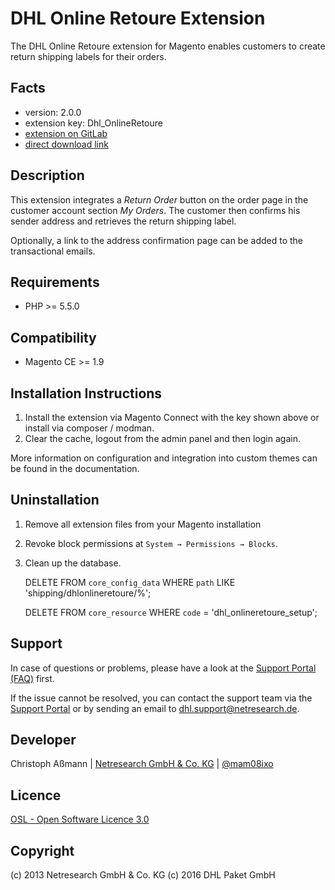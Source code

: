 DHL Online Retoure Extension
============================

The DHL Online Retoure extension for Magento enables customers to create return
shipping labels for their orders.

Facts
-----
- version: 2.0.0
- extension key: Dhl_OnlineRetoure
- [extension on GitLab](https://git.netresearch.de/dhl/online-retoure-m1)
- [direct download link](https://git.netresearch.de/dhl/online-retoure-m1/repository/1.0.1/archive.tar.gz)

Description
-----------
This extension integrates a _Return Order_ button on the order page in the
customer account section _My Orders_. The customer then confirms his sender
address and retrieves the return shipping label.

Optionally, a link to the address confirmation page can be added to the
transactional emails.

Requirements
------------
- PHP >= 5.5.0

Compatibility
-------------
- Magento CE >= 1.9

Installation Instructions
-------------------------

1. Install the extension via Magento Connect with the key shown above or install
   via composer / modman.
2. Clear the cache, logout from the admin panel and then login again.

More information on configuration and integration into custom themes can be found
in the documentation.

Uninstallation
--------------
1. Remove all extension files from your Magento installation
2. Revoke block permissions at `System → Permissions → Blocks`.
3. Clean up the database.


    DELETE FROM `core_config_data` WHERE `path` LIKE 'shipping/dhlonlineretoure/%';
    
    DELETE FROM `core_resource` WHERE `code` = 'dhl_onlineretoure_setup';

Support
-------
In case of questions or problems, please have a look at the
[Support Portal (FAQ)](http://dhl.support.netresearch.de/) first.

If the issue cannot be resolved, you can contact the support team via the
[Support Portal](http://dhl.support.netresearch.de/) or by sending an email
to <dhl.support@netresearch.de>.

Developer
---------
Christoph Aßmann | [Netresearch GmbH & Co. KG](http://www.netresearch.de/) | [@mam08ixo](https://twitter.com/mam08ixo)

Licence
-------
[OSL - Open Software Licence 3.0](http://opensource.org/licenses/osl-3.0.php)

Copyright
---------
(c) 2013 Netresearch GmbH & Co. KG
(c) 2016 DHL Paket GmbH
